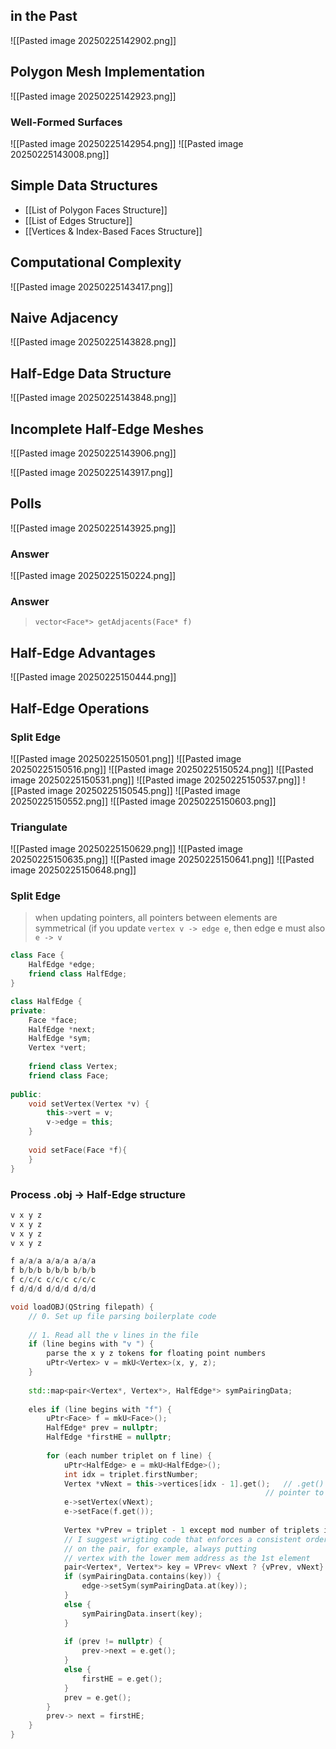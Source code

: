 ## in the Past
![[Pasted image 20250225142902.png]]

## Polygon Mesh Implementation
![[Pasted image 20250225142923.png]]

### Well-Formed Surfaces
![[Pasted image 20250225142954.png]]
![[Pasted image 20250225143008.png]]

## Simple Data Structures
- [[List of Polygon Faces Structure]]
- [[List of Edges Structure]]
- [[Vertices & Index-Based Faces Structure]]

## Computational Complexity
![[Pasted image 20250225143417.png]]

## Naive Adjacency
![[Pasted image 20250225143828.png]]

## Half-Edge Data Structure
![[Pasted image 20250225143848.png]]

## Incomplete Half-Edge Meshes
![[Pasted image 20250225143906.png]]

![[Pasted image 20250225143917.png]]

## Polls
![[Pasted image 20250225143925.png]]
### Answer
>

![[Pasted image 20250225150224.png]]
### Answer
>`vector<Face*> getAdjacents(Face* f)`

## Half-Edge Advantages
![[Pasted image 20250225150444.png]]

## Half-Edge Operations
### Split Edge
![[Pasted image 20250225150501.png]]
![[Pasted image 20250225150516.png]]
![[Pasted image 20250225150524.png]]
![[Pasted image 20250225150531.png]]
![[Pasted image 20250225150537.png]]
![[Pasted image 20250225150545.png]]
![[Pasted image 20250225150552.png]]
![[Pasted image 20250225150603.png]]

### Triangulate
![[Pasted image 20250225150629.png]]
![[Pasted image 20250225150635.png]]
![[Pasted image 20250225150641.png]]
![[Pasted image 20250225150648.png]]

### Split Edge
>when updating pointers, all pointers between elements are symmetrical (if you update `vertex v -> edge e`, then edge e must also `e -> v`
```C++
class Face {
	HalfEdge *edge;
	friend class HalfEdge;
}

class HalfEdge {
private:
	Face *face;
	HalfEdge *next;
	HalfEdge *sym;
	Vertex *vert;
	
	friend class Vertex;
	friend class Face;
	
public:
	void setVertex(Vertex *v) {
		this->vert = v;
		v->edge = this;
	}
	
	void setFace(Face *f){ 
	}
}
```

### Process .obj -> Half-Edge structure
```C++
v x y z 
v x y z 
v x y z
v x y z

f a/a/a a/a/a a/a/a
f b/b/b b/b/b b/b/b
f c/c/c c/c/c c/c/c
f d/d/d d/d/d d/d/d

void loadOBJ(QString filepath) {
	// 0. Set up file parsing boilerplate code
	
	// 1. Read all the v lines in the file
	if (line begins with "v ") {
		parse the x y z tokens for floating point numbers
		uPtr<Vertex> v = mkU<Vertex>(x, y, z);
	}
	
	std::map<pair<Vertex*, Vertex*>, HalfEdge*> symPairingData;
	
	eles if (line begins with "f") {
		uPtr<Face> f = mkU<Face>();
		HalfEdge* prev = nullptr;
		HalfEdge *firstHE = nullptr;
		
		for (each number triplet on f line) {
			uPtr<HalfEdge> e = mkU<HalfEdge>();
			int idx = triplet.firstNumber;
			Vertex *vNext = this->vertices[idx - 1].get();   // .get() returns a *
														 // pointer to the heap
			e->setVertex(vNext);
			e->setFace(f.get());
			
			Vertex *vPrev = triplet - 1 except mod number of triplets in f line;
			// I suggest wrigting code that enforces a consistent ordering
			// on the pair, for example, always putting 
			// vertex with the lower mem address as the 1st element
			pair<Vertex*, Vertex*> key = VPrev< vNext ? {vPrev, vNext} : {vNext, vPrev};
			if (symPairingData.contains(key)) {
				edge->setSym(symPairingData.at(key));
			}
			else {
				symPairingData.insert(key);
			}
			
			if (prev != nullptr) {
				prev->next = e.get();
			}
			else {
				firstHE = e.get();
			}
			prev = e.get();
		}
		prev-> next = firstHE;
	}
}
```